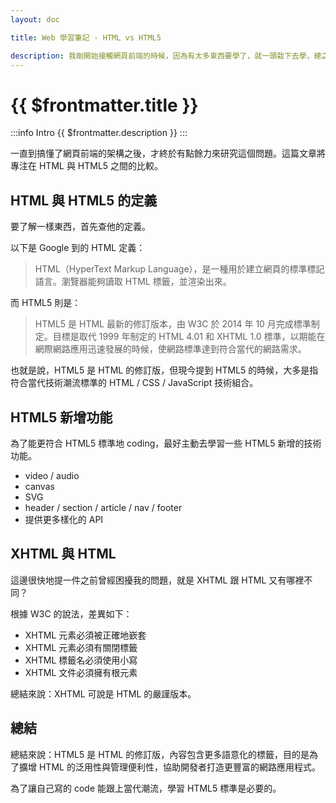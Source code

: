 ```yaml
---
layout: doc

title: Web 學習筆記 - HTML vs HTML5

description: 我剛開始接觸網頁前端的時候，因為有太多東西要學了，就一頭栽下去學，總之先熟悉再說。忘記從什麼時候開始，這個疑問就懸在心頭：HTML 等於 HTML5 嗎？
---
```


# {{ $frontmatter.title }}

:::info Intro
{{ $frontmatter.description }}
:::

一直到搞懂了網頁前端的架構之後，才終於有點餘力來研究這個問題。這篇文章將專注在 HTML 與 HTML5 之間的比較。

## HTML 與 HTML5 的定義

要了解一樣東西，首先查他的定義。

以下是 Google 到的 HTML 定義：

> HTML（HyperText Markup Language），是一種用於建立網頁的標準標記語言。瀏覽器能夠讀取 HTML 標籤，並渲染出來。

而 HTML5 則是：

> HTML5 是 HTML 最新的修訂版本，由 W3C 於 2014 年 10 月完成標準制定。目標是取代 1999 年制定的 HTML 4.01 和 XHTML 1.0 標準，以期能在網際網路應用迅速發展的時候，使網路標準達到符合當代的網路需求。

也就是說，HTML5 是 HTML 的修訂版，但現今提到 HTML5 的時候，大多是指符合當代技術潮流標準的 HTML / CSS / JavaScript 技術組合。

## HTML5 新增功能

為了能更符合 HTML5 標準地 coding，最好主動去學習一些 HTML5 新增的技術功能。

- video / audio
- canvas
- SVG
- header / section / article / nav / footer
- 提供更多樣化的 API

## XHTML 與 HTML

這邊很快地提一件之前曾經困擾我的問題，就是 XHTML 跟 HTML 又有哪裡不同？

根據 W3C 的說法，差異如下：

- XHTML 元素必須被正確地嶔套
- XHTML 元素必須有關閉標籤
- XHTML 標籤名必須使用小寫
- XHTML 文件必須擁有根元素

總結來說：XHTML 可說是 HTML 的嚴謹版本。

## 總結

總結來說：HTML5 是 HTML 的修訂版，內容包含更多語意化的標籤，目的是為了擴增 HTML 的泛用性與管理便利性，協助開發者打造更豐富的網路應用程式。

為了讓自己寫的 code 能跟上當代潮流，學習 HTML5 標準是必要的。
